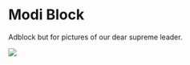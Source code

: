 # Modi Block
Adblock but for pictures of our dear supreme leader.

<img src="https://m.economictimes.com/thumb/msid-72978953,width-1200,height-900,resizemode-4,imgsize-646401/twitter-loved-the-fact-that-the-pm-could-take-jokes-on-himself-and-started-trending-coolestpm-on-twitter-.jpg">

